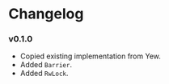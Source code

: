 # Changelog

### v0.1.0

- Copied existing implementation from Yew.
- Added `Barrier`.
- Added `RwLock`.
